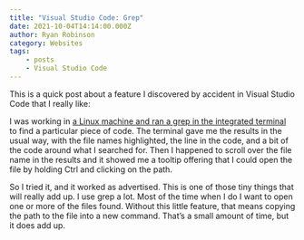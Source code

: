 ```yaml
---
title: "Visual Studio Code: Grep"
date: 2021-10-04T14:14:00.000Z
author: Ryan Robinson
category: Websites
tags:
    - posts
    - Visual Studio Code
---
```


This is a quick post about a feature I discovered by accident in Visual Studio Code that I really like:

I was working in [a Linux machine and ran a grep in the integrated terminal](/websites/visual-studio-code-remote-ssh-development/) to find a particular piece of code. The terminal gave me the results in the usual way, with the file names highlighted, the line in the code, and a bit of the code around what I searched for. Then I happened to scroll over the file name in the results and it showed me a tooltip offering that I could open the file by holding Ctrl and clicking on the path.

So I tried it, and it worked as advertised. This is one of those tiny things that will really add up. I use grep a lot. Most of the time when I do I want to open one or more of the files found. Without this little feature, that means copying the path to the file into a new command. That’s a small amount of time, but it does add up.